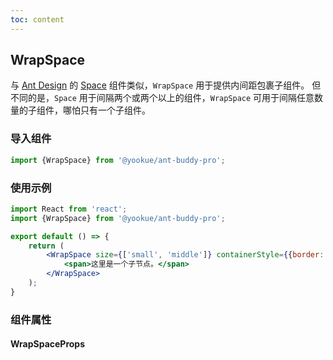 ```yaml
---
toc: content
---
```


## WrapSpace

与 [Ant Design](https://ant.design/) 的 [Space](https://4x.ant.design/components/space/) 组件类似，`WrapSpace` 用于提供内间距包裹子组件。
但不同的是，`Space` 用于间隔两个或两个以上的组件，`WrapSpace` 可用于间隔任意数量的子组件，哪怕只有一个子组件。

### 导入组件

```jsx | pure
import {WrapSpace} from '@yookue/ant-buddy-pro';
```

### 使用示例

```jsx
import React from 'react';
import {WrapSpace} from '@yookue/ant-buddy-pro';

export default () => {
    return (
        <WrapSpace size={['small', 'middle']} containerStyle={{border: '1px solid #f5f2f0'}}>
            <span>这里是一个子节点。</span>
        </WrapSpace>
    );
}
```

### 组件属性

#### WrapSpaceProps

<API src="@/layout/WrapSpace/index.tsx" hideTitle></API>
